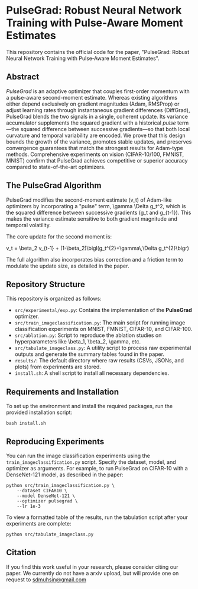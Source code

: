 # PulseGrad: Robust Neural Network Training with Pulse-Aware Moment Estimates

This repository contains the official code for the paper, "PulseGrad: Robust Neural Network Training with Pulse‑Aware Moment Estimates".

## Abstract

*PulseGrad* is an adaptive optimizer that couples first-order momentum with a pulse-aware second-moment estimate. Whereas existing algorithms either depend exclusively on gradient magnitudes (Adam, RMSProp) or adjust learning rates through instantaneous gradient differences (DiffGrad), PulseGrad blends the two signals in a single, coherent update. Its variance accumulator supplements the squared gradient with a historical *pulse* term—the squared difference between successive gradients—so that both local curvature and temporal variability are encoded. We prove that this design bounds the growth of the variance, promotes stable updates, and preserves convergence guarantees that match the strongest results for Adam-type methods. Comprehensive experiments on vision (CIFAR-10/100, FMNIST, MNIST) confirm that PulseGrad achieves competitive or superior accuracy compared to state-of-the-art optimizers.

## The PulseGrad Algorithm

PulseGrad modifies the second-moment estimate (<span class="math-inline">v\_t</span>) of Adam-like optimizers by incorporating a "pulse" term, <span class="math-inline">\\gamma \\Delta g\_t^2</span>, which is the squared difference between successive gradients (<span class="math-inline">g\_t</span> and <span class="math-inline">g\_\{t\-1\}</span>). This makes the variance estimate sensitive to both gradient magnitude and temporal volatility.

The core update for the second moment is:

<span class="math-block">v\_t \= \\beta\_2 v\_\{t\-1\} \+ \(1\-\\beta\_2\)\\bigl\(g\_t^\{2\}\+\\gamma\\,\\Delta g\_t^\{2\}\\bigr\)</span>

The full algorithm also incorporates bias correction and a friction term to modulate the update size, as detailed in the paper.

## Repository Structure

This repository is organized as follows:

* `src/experimental/exp.py`: Contains the implementation of the **PulseGrad** optimizer.
* `src/train_imageclassification.py`: The main script for running image classification experiments on MNIST, FMNIST, CIFAR-10, and CIFAR-100.
* `src/ablation.py`: Script to reproduce the ablation studies on hyperparameters like <span class="math-inline">\\beta\_1, \\beta\_2, \\gamma</span>, etc.
* `src/tabulate_imageclass.py`: A utility script to process raw experimental outputs and generate the summary tables found in the paper.
* `results/`: The default directory where raw results (CSVs, JSONs, and plots) from experiments are stored.
* `install.sh`: A shell script to install all necessary dependencies.

## Requirements and Installation

To set up the environment and install the required packages, run the provided installation script:

    bash install.sh

## Reproducing Experiments

You can run the image classification experiments using the `train_imageclassification.py` script. Specify the dataset, model, and optimizer as arguments. For example, to run PulseGrad on CIFAR-10 with a DenseNet-121 model, as described in the paper:

    python src/train_imageclassification.py \
        --dataset CIFAR10 \
        --model DenseNet-121 \
        --optimizer pulsegrad \
        --lr 1e-3

To view a formatted table of the results, run the tabulation script after your experiments are complete:

    python src/tabulate_imageclass.py

## Citation

If you find this work useful in your research, please consider citing our paper. We currently do not have a arxiv upload, but will provide one on request to sdmuhsin@gmail.com
